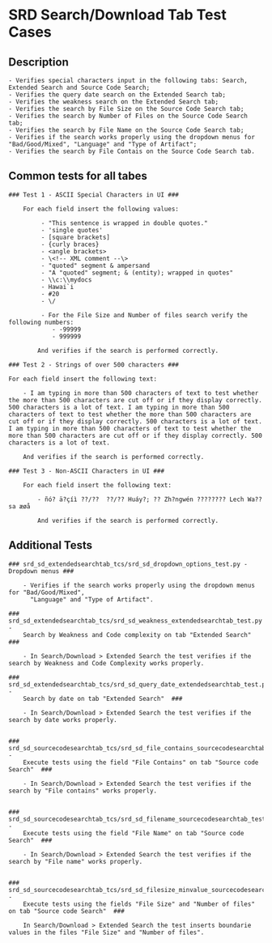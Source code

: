 # SRD Search/Download Tab Test Cases

## Description ##

	- Verifies special characters input in the following tabs: Search, Extended Search and Source Code Search;
	- Verifies the query date search on the Extended Search tab;
	- Verifies the weakness search on the Extended Search tab;
	- Verifies the search by File Size on the Source Code Search tab;
	- Verifies the search by Number of Files on the Source Code Search tab;
	- Verifies the search by File Name on the Source Code Search tab;
	- Verifies if the search works properly using the dropdown menus for "Bad/Good/Mixed", "Language" and "Type of Artifact";
	- Verifies the search by File Contais on the Source Code Search tab.


## Common tests for all tabes ##

	### Test 1 - ASCII Special Characters in UI ###

		For each field insert the following values:

			 - "This sentence is wrapped in double quotes."
			 - 'single quotes'
			 - [square brackets]
			 - {curly braces}
			 - <angle brackets>
			 - \<!-- XML comment --\>
			 - "quoted" segment & ampersand
			 - "A "quoted" segment; & (entity); wrapped in quotes"
			 - \\c:\\mydocs
			 - Hawai`i
			 - #20
			 - \/

			 - For the File Size and Number of files search verify the following numbers:
				- -99999
				- 999999

			And verifies if the search is performed correctly.

	### Test 2 - Strings of over 500 characters ###

	For each field insert the following text:

		- I am typing in more than 500 characters of text to test whether the more than 500 characters are cut off or if they display correctly. 500 characters is a lot of text. I am typing in more than 500 characters of text to test whether the more than 500 characters are cut off or if they display correctly. 500 characters is a lot of text. I am typing in more than 500 characters of text to test whether the more than 500 characters are cut off or if they display correctly. 500 characters is a lot of text.

		And verifies if the search is performed correctly.

	### Test 3 - Non-ASCII Characters in UI ###

		For each field insert the following text:

			- ñó? ä?çíì ??/??  ??/?? Huáy?; ?? Zh?ngwén ???????? Lech Wa??sa æøå

			And verifies if the search is performed correctly.



## Additional Tests ##

	### srd_sd_extendedsearchtab_tcs/srd_sd_dropdown_options_test.py - Dropdown menus ###

		- Verifies if the search works properly using the dropdown menus for "Bad/Good/Mixed", 
		  "Language" and "Type of Artifact".

	### srd_sd_extendedsearchtab_tcs/srd_sd_weakness_extendedsearchtab_test.py - 
		Search by Weakness and Code complexity on tab "Extended Search"  ###

		- In Search/Download > Extended Search the test verifies if the search by Weakness and Code Complexity works properly.

	### srd_sd_extendedsearchtab_tcs/srd_sd_query_date_extendedsearchtab_test.py - 
		Search by date on tab "Extended Search"  ###

		- In Search/Download > Extended Search the test verifies if the search by date works properly.


	### srd_sd_sourcecodesearchtab_tcs/srd_sd_file_contains_sourcecodesearchtab_test.py - 
		Execute tests using the field "File Contains" on tab "Source code Search"  ###

		- In Search/Download > Extended Search the test verifies if the search by "File contains" works properly.


	### srd_sd_sourcecodesearchtab_tcs/srd_sd_filename_sourcecodesearchtab_test.py - 
		Execute tests using the field "File Name" on tab "Source code Search"  ###

		- In Search/Download > Extended Search the test verifies if the search by "File name" works properly.


	### srd_sd_sourcecodesearchtab_tcs/srd_sd_filesize_minvalue_sourcecodesearchtab_test.py - 
		Execute tests using the fields "File Size" and "Number of files" on tab "Source code Search"  ###

		In Search/Download > Extended Search the test inserts boundarie values in the files "File Size" and "Number of files". 




